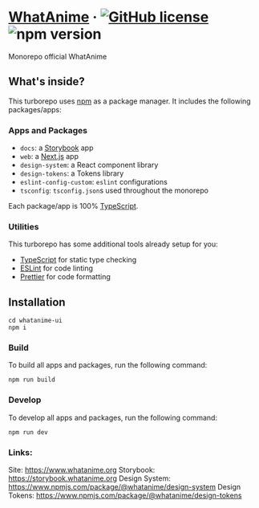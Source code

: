 # [WhatAnime](https://www.whatanime.org/) &middot; [![GitHub license](https://img.shields.io/badge/license-MIT-blue.svg)](https://github.com/facebook/react/blob/main/LICENSE) ![npm version](https://img.shields.io/badge/node-v16.18.1-blue)

Monorepo official WhatAnime

## What's inside?

This turborepo uses [npm](https://www.npmjs.com/) as a package manager. It includes the following packages/apps:

### Apps and Packages

- `docs`: a [Storybook](https://storybook.js.org/) app
- `web`: a [Next.js](https://nextjs.org/) app
- `design-system`: a React component library
- `design-tokens`: a Tokens library
- `eslint-config-custom`: `eslint` configurations
- `tsconfig`: `tsconfig.json`s used throughout the monorepo

Each package/app is 100% [TypeScript](https://www.typescriptlang.org/).

### Utilities

This turborepo has some additional tools already setup for you:

- [TypeScript](https://www.typescriptlang.org/) for static type checking
- [ESLint](https://eslint.org/) for code linting
- [Prettier](https://prettier.io) for code formatting

## Installation

```
cd whatanime-ui
npm i
```

### Build

To build all apps and packages, run the following command:

```
npm run build
```

### Develop

To develop all apps and packages, run the following command:

```
npm run dev
```

### Links:

Site: https://www.whatanime.org
Storybook: https://storybook.whatanime.org
Design System: https://www.npmjs.com/package/@whatanime/design-system
Design Tokens: https://www.npmjs.com/package/@whatanime/design-tokens

